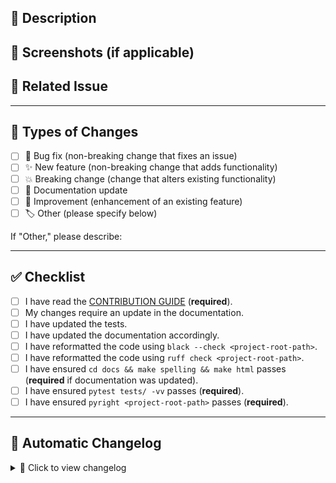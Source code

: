 ## 🚀 Description

<!-- Briefly describe the changes introduced in this PR and their purpose. -->

## 📸 Screenshots (if applicable)

<!-- If your changes affect the UI, please add screenshots here. -->

## 🔗 Related Issue

<!-- Mention the related issue, e.g., Closes #123 -->

---

## 🔄 Types of Changes
<!-- What type of changes does your code introduce? Put an `x` in all the boxes that apply: -->

- [ ] 🐛 Bug fix (non-breaking change that fixes an issue)
- [ ] ✨ New feature (non-breaking change that adds functionality)
- [ ] 💥 Breaking change (change that alters existing functionality)
- [ ] 📖 Documentation update
- [ ] 🔧 Improvement (enhancement of an existing feature)
- [ ] 🏷️ Other (please specify below)

If "Other," please describe:  
<!-- Provide a brief explanation -->

---

## ✅ Checklist
<!-- Go through the following points and check all that apply. -->
<!-- If you're unsure about any, feel free to ask. We're here to help! -->

- [ ] I have read the [CONTRIBUTION GUIDE](https://github.com/ugr-sail/sinergym/blob/main/CONTRIBUTING.md) (**required**).
- [ ] My changes require an update in the documentation.
- [ ] I have updated the tests.
- [ ] I have updated the documentation accordingly.
- [ ] I have reformatted the code using `black --check <project-root-path>`.
- [ ] I have reformatted the code using `ruff check <project-root-path>`.
- [ ] I have ensured `cd docs && make spelling && make html` passes (**required** if documentation was updated).
- [ ] I have ensured `pytest tests/ -vv` passes (**required**).
- [ ] I have ensured `pyright <project-root-path>` passes (**required**).

---

## 📜 Automatic Changelog

<!-- 🚨 DO NOT EDIT: This section will be automatically populated with commit messages. -->

<details>
  <summary>🔽 Click to view changelog</summary>
  <!-- GitHub Actions will insert commit messages here -->
</details>